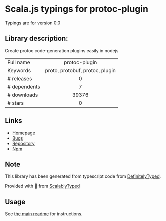 
# Scala.js typings for protoc-plugin

Typings are for version 0.0

## Library description:
Create protoc code-generation plugins easily in nodejs

|                    |                 |
| ------------------ | :-------------: |
| Full name          | protoc-plugin |
| Keywords           | proto, protobuf, protoc, plugin |
| # releases         | 0 |
| # dependents       | 7 |
| # downloads        | 39376 |
| # stars            | 0 |

## Links
- [Homepage](https://github.com/konsumer/node-protoc-plugin#readme)
- [Bugs](https://github.com/konsumer/node-protoc-plugin/issues)
- [Repository](https://github.com/konsumer/node-protoc-plugin)
- [Npm](https://www.npmjs.com/package/protoc-plugin)
    


## Note
This library has been generated from typescript code from [DefinitelyTyped](https://definitelytyped.org).

Provided with :purple_heart: from [ScalablyTyped](https://github.com/oyvindberg/ScalablyTyped)

## Usage
See [the main readme](../../readme.md) for instructions.


